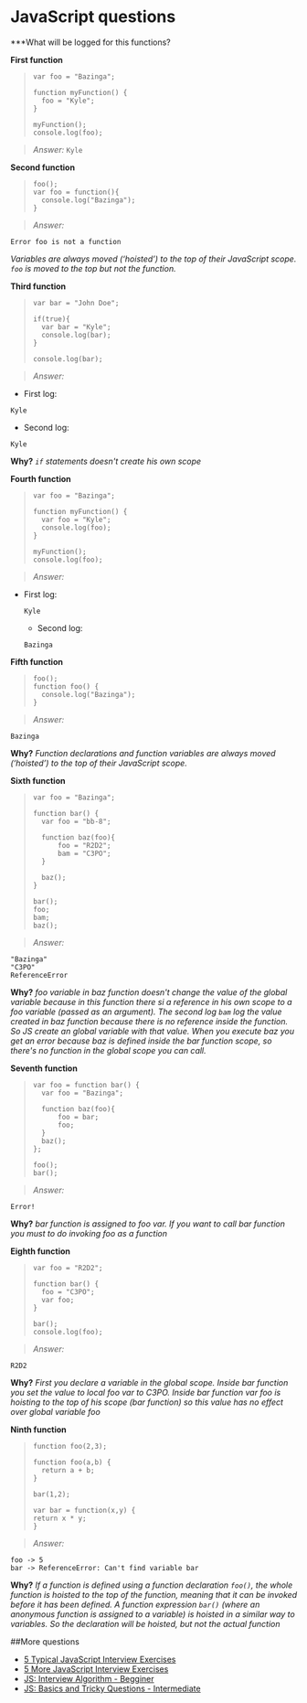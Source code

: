 JavaScript questions
====================

***What will be logged for this functions?

 **First function**

> ```
> var foo = "Bazinga";
>
> function myFunction() {
> 	foo = "Kyle";
> }
>
> myFunction();
> console.log(foo);
> ```

> *Answer:*
	```
	Kyle
	```

**Second function**
> ```
> foo();
> var foo = function(){
> 	console.log("Bazinga");
> }
> ```

> *Answer:*
  ```
  Error foo is not a function
  ```
  _Variables are always moved (‘hoisted’) to the top of their JavaScript scope. ```foo``` is moved to the top but not the function._

**Third function**
> ```
> var bar = "John Doe";
>
> if(true){
> 	var bar = "Kyle";
> 	console.log(bar);
> }
>
> console.log(bar);
>
> ```

> *Answer:*

  * First log:
  ```
  Kyle
  ```

  * Second log:
  ```
  Kyle
  ```
  **Why?**
  _```if``` statements doesn't create his own scope_

**Fourth function**
> ```
> var foo = "Bazinga";
>
> function myFunction() {
> 	var foo = "Kyle";
> 	console.log(foo);
> }
>
> myFunction();
> console.log(foo);
>
> ```

> *Answer:*

* First log:
    ```
    Kyle
    ```

    * Second log:
    ```
    Bazinga
    ```

**Fifth function**
> ```
> foo();
> function foo() {
> 	console.log("Bazinga");
> }
> ```

>*Answer:*

  ```
  Bazinga
  ```

  **Why?**
  _Function declarations and function variables are always moved (‘hoisted’) to the top of their JavaScript scope._

**Sixth function**
> ```
> var foo = "Bazinga";
>
> function bar() {
> 	var foo = "bb-8";
>
> 	function baz(foo){
> 		foo = "R2D2";
> 		bam = "C3PO";
> 	}
>
> 	baz();
> }
>
> bar();
> foo;
> bam;
> baz();
> ```

> *Answer:*

  ```
  "Bazinga"
  "C3PO"
  ReferenceError
  ```

  **Why?**
  _foo variable in baz function doesn't change the value of the global variable because in this function there si a reference in his own scope to a foo variable (passed as an argument). The second log ```bam``` log the value created in baz function because there is no reference inside the function. So JS create an global variable with that value. When you execute baz you get an error because baz is defined inside the bar function scope, so there's no function in the global scope you can call._

**Seventh function**
> ```
> var foo = function bar() {
> 	var foo = "Bazinga";
>
> 	function baz(foo){
> 		foo = bar;
> 		foo;
> 	}
> 	baz();
> };
>
> foo();
> bar();
>
> ```

> *Answer:*
  ```
  Error!
  ```
  **Why?**
  _bar function is assigned to foo var. If you want to call bar function you must to do invoking foo as a function_

**Eighth function**
> ```
> var foo = "R2D2";
>
> function bar() {
> 	foo = "C3PO";
> 	var foo;
> }
>
> bar();
> console.log(foo);
> ```

> *Answer:*
  ```
  R2D2
  ```
  **Why?**
  _First you declare a variable in the global scope. Inside bar function you set the value to local foo var to C3PO. Inside bar function var foo is hoisting to the top of his scope (bar function) so
  this value has no effect over global variable foo_

  **Ninth function**
> ```
> function foo(2,3);
>
> function foo(a,b) {
>   return a + b;
> }
>
> bar(1,2);
>
> var bar = function(x,y) {
> return x * y;
> }

> *Answer:*
  ```
  foo -> 5
  bar -> ReferenceError: Can't find variable bar
  ```
  **Why?**
  _If a function is defined using a function declaration ```foo()```, the whole function is hoisted to the top of the function, meaning that it can be invoked before it has been defined.
  A function expression ```bar()``` (where an anonymous function is assigned to a variable) is hoisted in a similar way to variables. So the declaration will be hoisted, but not the actual function_

##More questions

* [5 Typical JavaScript Interview Exercises](http://www.sitepoint.com/5-typical-javascript-interview-exercises/)
* [5 More JavaScript Interview Exercises](http://www.sitepoint.com/5-javascript-interview-exercises/)
* [JS: Interview Algorithm - Begginer](http://thatjsdude.com/interview/js1.html)
* [JS: Basics and Tricky Questions - Intermediate](http://thatjsdude.com/interview/js2.html)